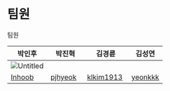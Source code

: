 # 팀원
팀원

박인후 | 박진혁  | 김경륜 | 김성연
-- | -- | -- | --
![Untitled](https://s3-us-west-2.amazonaws.com/secure.notion-static.com/a619c59b-5915-40c2-9799-62372da36a19/Untitled.png)|||
[Inhoob](https://github.com/Inhoob)  | [pjhyeok](https://github.com/pjhyeok)	  | 	[klkim1913](https://github.com/klkim1913)  | [yeonkkk](https://github.com/yeonkkk)
